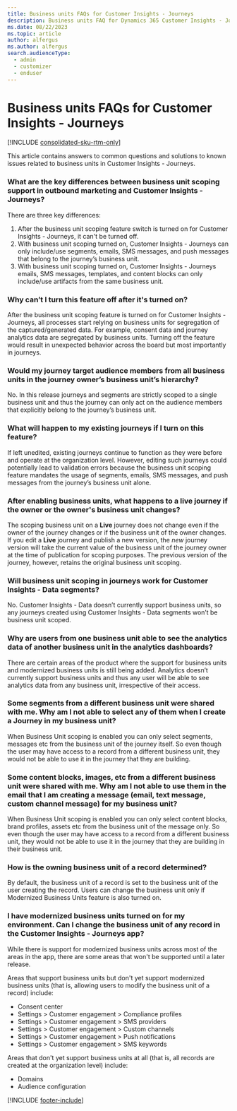 ```yaml
---
title: Business units FAQs for Customer Insights - Journeys
description: Business units FAQ for Dynamics 365 Customer Insights - Journeys.
ms.date: 08/22/2023
ms.topic: article
author: alfergus
ms.author: alfergus
search.audienceType: 
  - admin
  - customizer
  - enduser
---
```


# Business units FAQs for Customer Insights - Journeys

[!INCLUDE [consolidated-sku-rtm-only](./includes/consolidated-sku-rtm-only.md)]

This article contains answers to common questions and solutions to known issues related to business units in Customer Insights - Journeys.

### What are the key differences between business unit scoping support in outbound marketing and Customer Insights - Journeys?

There are three key differences:
1. After the business unit scoping feature switch is turned on for Customer Insights - Journeys, it can't be turned off.
1. With business unit scoping turned on, Customer Insights - Journeys can only include/use segments, emails, SMS messages, and push messages that belong to the journey’s business unit.
1. With business unit scoping turned on, Customer Insights - Journeys emails, SMS messages, templates, and content blocks can only include/use artifacts from the same business unit.

### Why can’t I turn this feature off after it's turned on?

After the business unit scoping feature is turned on for Customer Insights - Journeys, all processes start relying on business units for segregation of the captured/generated data. For example, consent data and journey analytics data are segregated by business units. Turning off the feature would result in unexpected behavior across the board but most importantly in journeys.

### Would my journey target audience members from all business units in the journey owner’s business unit’s hierarchy?

No. In this release journeys and segments are strictly scoped to a single business unit and thus the journey can only act on the audience members that explicitly belong to the journey’s business unit. 

### What will happen to my existing journeys if I turn on this feature?

If left unedited, existing journeys continue to function as they were before and operate at the organization level. However, editing such journeys could potentially lead to validation errors because the business unit scoping feature mandates the usage of segments, emails, SMS messages, and push messages from the journey’s business unit alone. 

### After enabling business units, what happens to a live journey if the owner or the owner's business unit changes?

The scoping business unit on a **Live** journey does not change even if the owner of the journey changes or if the business unit of the owner changes. If you edit a **Live** journey and publish a new version, the *new* journey version will take the current value of the business unit of the journey owner at the time of publication for scoping purposes. The previous version of the journey, however, retains the original business unit scoping.

### Will business unit scoping in journeys work for Customer Insights - Data segments?

No. Customer Insights - Data doesn’t currently support business units, so any journeys created using Customer Insights - Data segments won’t be business unit scoped.

### Why are users from one business unit able to see the analytics data of another business unit in the analytics dashboards?

There are certain areas of the product where the support for business units and modernized business units is still being added. Analytics doesn’t currently support business units and thus any user will be able to see analytics data from any business unit, irrespective of their access.

### Some segments from a different business unit were shared with me. Why am I not able to select any of them when I create a Journey in my business unit?

When Business Unit scoping is enabled you can only select segments, messages etc from the business unit of the journey itself. So even though the user may have access to a record from a different business unit, they would not be able to use it in the journey that they are building.

### Some content blocks, images, etc from a different business unit were shared with me. Why am I not able to use them in the email that I am creating a message (email, text message, custom channel message) for my business unit?

When Business Unit scoping is enabled you can only select content blocks, brand profiles, assets etc from the business unit of the message only. So even though the user may have access to a record from a different business unit, they would not be able to use it in the journey that they are building in their business unit.

### How is the owning business unit of a record determined?

By default, the business unit of a record is set to the business unit of the user creating the record. Users can change the business unit only if Modernized Business Units feature is also turned on. 

### I have modernized business units turned on for my environment. Can I change the business unit of any record in the Customer Insights - Journeys app?

While there is support for modernized business units across most of the areas in the app, there are some areas that won't be supported until a later release.

Areas that support business units but don't yet support modernized business units (that is, allowing users to modify the business unit of a record) include:
- Consent center
- Settings > Customer engagement > Compliance profiles
- Settings > Customer engagement > SMS providers
- Settings > Customer engagement > Custom channels
- Settings > Customer engagement > Push notifications
- Settings > Customer engagement > SMS keywords

Areas that don't yet support business units at all (that is, all records are created at the organization level) include:
- Domains 
- Audience configuration

[!INCLUDE [footer-include](./includes/footer-banner.md)]
